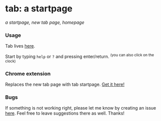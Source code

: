 # tab: a startpage
_a startpage, new tab page, homepage_

### Usage
Tab lives [here](https://koryschneider.github.io/tab-a-startpage).

Start by typing `help` or `?` and pressing enter/return. <sup>(you can also click
on the clock)</sup>

### Chrome extension

Replaces the new tab page with tab startpage.
[Get it here!](https://chrome.google.com/webstore/detail/tab-a-startpage/gedoejjmdjalipopahiffdghibcodjcj)

### Bugs
If something is not working right, please let me know by creating an issue
[here](https://github.com/koryschneider/tab-a-startpage/issues). Feel free to
leave suggestions there as well. Thanks!

